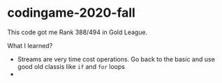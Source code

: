 # codingame-2020-fall

This code got me Rank 388/494 in Gold League.

What I learned?
- Streams are very time cost operations. Go back to the basic and use good old classis like `if` and `for` loops
- 
